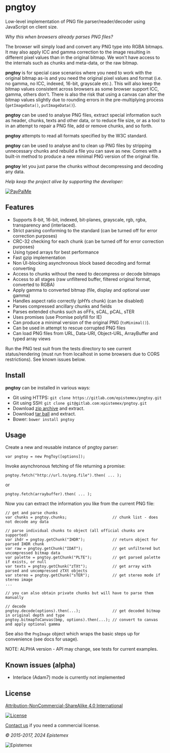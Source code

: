 ﻿pngtoy
======

Low-level implementation of PNG file parser/reader/decoder using JavaScript
on client size.

*Why this when browsers already parses PNG files?*

The browser will simply load and convert any PNG type into RGBA bitmaps.
It may also apply ICC and gamma correction to the image resulting in
different pixel values than in the original bitmap. We won't have access
to the internals such as chunks and meta-data, or the raw bitmap.

**pngtoy** is for special case scenarios where you need to work with the
original bitmap as-is and you need the original pixel values and format
(i.e. no gamma, no ICC, indexed, 16-bit, grayscale etc.). This will also 
keep the bitmap values consistent across browsers as some browser support 
ICC, gamma, others don't. There is also the risk that using a canvas can
alter the bitmap values slightly due to rounding errors in the 
pre-multiplying process (`getImageData()`, `putImageData()`).

**pngtoy** can be used to analyse PNG files, extract special information
such as header, chunks, texts and other data, or to reduce file size, or 
as a tool to in an attempt to repair a PNG file, add or remove chunks, 
and so forth.

**pngtoy** attempts to read all formats specified by the W3C standard.

**pngtoy** can be used to analyse and to clean up PNG files by stripping 
unnecessary chunks and rebuild a file you can save as new. Comes with a 
built-in method to produce a new minimal PNG version of the original file.

**pngtoy** let you just parse the chunks without decompressing and decoding
any data.

_Help keep the project alive by supporting the developer:_

[![PayPalMe](https://github.com/epistemex/transformation-matrix-js/assets/70324091/04203267-58f0-402b-9589-e2dee6e7c510)](https://paypal.me/KenNil)


Features
--------

- Supports 8-bit, 16-bit, indexed, bit-planes, grayscale, rgb, rgba, transparency and (interlaced).
- Strict parsing conforming to the standard (can be turned off for error correction purposes)
- CRC-32 checking for each chunk (can be turned off for error correction purposes)
- Using typed arrays for best performance
- Fast gzip implementation
- Non UI-blocking asynchronous block based decoding and format converting
- Access to chunks without the need to decompress or decode bitmaps
- Access to all stages (raw unfiltered buffer, filtered original format, converted to RGBA)
- Apply gamma to converted bitmap (file, display and optional user gamma)
- Handles aspect ratio correctly (pHYs chunk) (can be disabled)
- Parses compressed ancillary chunks and fields
- Parses extended chunks such as oFFs, sCAL, pCAL, sTER
- Uses promises (use Promise polyfill for IE)
- Can produce a minimal version of the original PNG (`toMinimal()`).
- Can be used in attempt to rescue corrupted PNG files
- Can load PNG files from URL, Data-URI, Object-URL, ArrayBuffer and typed array views

Run the PNG test suit from the tests directory to see current status/rendering (must run
from localhost in some browsers due to CORS restrictions). See known issues below.


Install
-------

**pngtoy** can be installed in various ways:

- Git using HTTPS: `git clone https://gitlab.com/epistemex/pngtoy.git`
- Git using SSH: `git clone git@gitlab.com:epistemex/pngtoy.git`
- Download [zip archive](https://gitlab.com/epistemex/pngtoy/repository/archive.zip?ref=master) and extract.
- Download [tar ball](https://gitlab.com/epistemex/pngtoy/repository/archive.tar.gz?ref=master) and extract.
- Bower: `bower install pngtoy`


Usage
-----

Create a new and reusable instance of pngtoy parser:

    var pngtoy = new PngToy([options]);

Invoke asynchronous fetching of file returning a promise:

    pngtoy.fetch("http://url.to/png.file").then( ... );

or

    pngtoy.fetch(arraybuffer).then( ... );

Now you can extract the information you like from the current PNG file:

    // get and parse chunks
    var chunks = pngtoy.chunks;		        	   // chunk list - does not decode any data

    // parse individual chunks to object (all official chunks are supported)
    var ihdr = pngtoy.getChunk("IHDR");        	   // return object for parsed IHDR chunk
    var raw = pngtoy.getChunk("IDAT");         	   // get unfiltered but uncompressed bitmap data
    var palette = pngtoy.getChunk("PLTE");         // get parsed palette if exists, or null
    var texts = pngtoy.getChunk("zTXt");           // get array with parsed and uncompressed zTXt objects
    var stereo = pngtoy.getChunk("sTER");          // get stereo mode if stereo image
    ...

    // you can also obtain private chunks but will have to parse them manually

    // decode
    pngtoy.decode(options).then(...);              // get decoded bitmap in original depth and type
    pngtoy.bitmapToCanvas(bmp, options).then(...); // convert to canvas and apply optional gamma

See also the `PngImage` object which wraps the basic steps up for convenience (see docs for usage).

NOTE: ALPHA version - API may change, see tests for current examples.


Known issues (alpha)
--------------------

- Interlace (Adam7) mode is currently not implemented


License
-------

[Attribution-NonCommercial-ShareAlike 4.0 International](https://creativecommons.org/licenses/by-nc-sa/4.0/)

[![License](https://i.creativecommons.org/l/by-nc-sa/4.0/88x31.png)](https://creativecommons.org/licenses/by-nc-sa/4.0/)

[Contact us](mailto:github@epistemex.com) if you need a commercial license.

*&copy; 2015-2017, 2024 Epistemex*

![Epistemex](http://i.imgur.com/GP6Q3v8.png)

